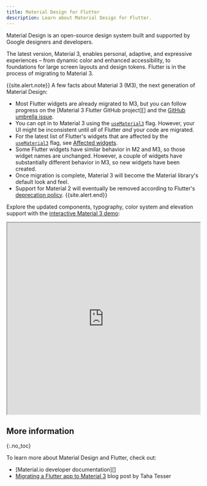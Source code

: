 ```yaml
---
title: Material Design for Flutter
description: Learn about Material Design for Flutter.
---
```


Material Design is an open-source design system built and supported by Google designers and developers.

The latest version, Material 3, enables personal, adaptive, and expressive experiences – from dynamic color and enhanced accessibility, to foundations for large screen layouts and design tokens.
Flutter is in the process of migrating to Material 3.

{{site.alert.note}}
  A few facts about Material 3 (M3),
  the next generation of Material Design:

  * Most Flutter widgets are already migrated to M3,
    but you can follow progress on the
    [Material 3 Flutter GitHub project][] and the
    [GitHub umbrella issue][].
  * You can opt in to
    Material 3 using the [`useMaterial3`][] flag.
    However, your UI might be inconsistent until
    _all_ of Flutter _and_ your code are migrated.
   * For the latest list of Flutter's widgets that
    are affected by the [`useMaterial3`][] flag, see
    [Affected widgets][].
  * Some Flutter widgets have similar behavior in M2 and
    M3, so those widget names are unchanged.
    However, a couple of widgets have substantially different
    behavior in M3, so new widgets have been created.
  * Once migration is complete, Material 3 will
    become the Material library's default look and feel.
  * Support for Material 2 will eventually be removed according
    to Flutter's [deprecation policy][].
{{site.alert.end}}

[Affected widgets]: {{site.api}}/flutter/material/ThemeData/useMaterial3.html#affected-widgets
[deprecation policy]: {{site.url}}/resources/compatibility
[GitHub umbrella issue]: {{site.github}}//flutter/flutter/issues/91605
[demo]: https://flutter.github.io/samples/web/material_3_demo/#/
[Material 3/Flutter GitHub project]: {{site.github}}/orgs/flutter/projects/19/views/22
[`useMaterial3`]: {{site.api}}/flutter/material/ThemeData/useMaterial3.html

Explore the updated components, typography, color system and elevation support with the
[interactive Material 3 demo][demo]:

<iframe src="https://flutter.github.io/samples/web/material_3_demo/#/"
        width="100%" height="500px" title="Material 3 Demo App"></iframe>


## More information
{:.no_toc}

To learn more about Material Design and Flutter,
check out:    

* [Material.io developer documentation][]
* [Migrating a Flutter app to Material 3][] blog post by Taha Tesser


[Flutter Material blog and announcements]: https://m3.material.io/develop/flutter
[Migrating a Flutter app to Material 3]: https://blog.codemagic.io/migrating-a-flutter-app-to-material-3/
